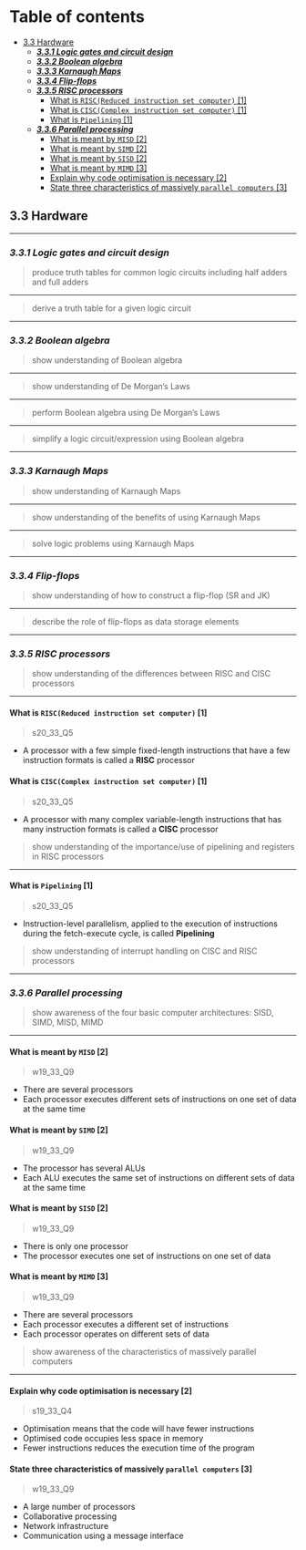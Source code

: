 # Table of contents

- [3.3 Hardware](#33-hardware)
  - [***3.3.1 Logic gates and circuit design***](#331-logic-gates-and-circuit-design)
  - [***3.3.2 Boolean algebra***](#332-boolean-algebra)
  - [***3.3.3 Karnaugh Maps***](#333-karnaugh-maps)
  - [***3.3.4 Flip-flops***](#334-flip-flops)
  - [***3.3.5 RISC processors***](#335-risc-processors)
    - [What is `RISC(Reduced instruction set computer)` \[1\]](#what-is-riscreduced-instruction-set-computer-1)
    - [What is `CISC(Complex instruction set computer)` \[1\]](#what-is-cisccomplex-instruction-set-computer-1)
    - [What is `Pipelining` \[1\]](#what-is-pipelining-1)
  - [***3.3.6 Parallel processing***](#336-parallel-processing)
    - [What is meant by `MISD` \[2\]](#what-is-meant-by-misd-2)
    - [What is meant by `SIMD` \[2\]](#what-is-meant-by-simd-2)
    - [What is meant by `SISD` \[2\]](#what-is-meant-by-sisd-2)
    - [What is meant by `MIMD` \[3\]](#what-is-meant-by-mimd-3)
    - [Explain why code optimisation is necessary \[2\]](#explain-why-code-optimisation-is-necessary-2)
    - [State three characteristics of massively `parallel computers` \[3\]](#state-three-characteristics-of-massively-parallel-computers-3)

## 3.3 Hardware
-------------

### ***3.3.1 Logic gates and circuit design***

> produce truth tables for common logic circuits including half adders and full adders
---

> derive a truth table for a given logic circuit
---

### ***3.3.2 Boolean algebra***

> show understanding of Boolean algebra
---

> show understanding of De Morgan’s Laws
---

> perform Boolean algebra using De Morgan’s Laws
---

> simplify a logic circuit/expression using Boolean algebra
---

### ***3.3.3 Karnaugh Maps***

> show understanding of Karnaugh Maps
---

> show understanding of the benefits of using Karnaugh Maps
---

> solve logic problems using Karnaugh Maps
---

### ***3.3.4 Flip-flops***

> show understanding of how to construct a flip-flop (SR and JK)
---

> describe the role of flip-flops as data storage elements
---

### ***3.3.5 RISC processors***

> show understanding of the differences between RISC and CISC processors
---

#### What is `RISC(Reduced instruction set computer)` \[1\]
> s20_33_Q5

- A processor with a few simple fixed-length instructions that have a few instruction formats is called a **RISC** processor

#### What is `CISC(Complex instruction set computer)` \[1\]
> s20_33_Q5

- A processor with many complex variable-length instructions that has many instruction formats is called a **CISC** processor

> show understanding of the importance/use of pipelining and registers in RISC processors
---

#### What is `Pipelining` \[1\]
> s20_33_Q5

- Instruction-level parallelism, applied to the execution of instructions during the fetch-execute cycle, is called **Pipelining**

> show understanding of interrupt handling on CISC and RISC processors
---

### ***3.3.6 Parallel processing***

> show awareness of the four basic computer architectures: SISD, SIMD, MISD, MIMD
---

#### What is meant by `MISD` \[2\]
> w19_33_Q9

- There are several processors
- Each processor executes different sets of instructions on one set of data at the same time

#### What is meant by `SIMD` \[2\]
> w19_33_Q9

- The processor has several ALUs
- Each ALU executes the same set of instructions on different sets of data at the same time

#### What is meant by `SISD` \[2\]
> w19_33_Q9

- There is only one processor
- The processor executes one set of instructions on one set of data

#### What is meant by `MIMD` \[3\]
> w19_33_Q9

- There are several processors
- Each processor executes a different set of instructions
- Each processor operates on different sets of data

> show awareness of the characteristics of massively parallel computers
---

#### Explain why code optimisation is necessary \[2\]
> s19_33_Q4

- Optimisation means that the code will have fewer instructions
- Optimised code occupies less space in memory
- Fewer instructions reduces the execution time of the program

#### State three characteristics of massively `parallel computers` \[3\]
> w19_33_Q9

- A large number of processors
- Collaborative processing
- Network infrastructure
- Communication using a message interface

